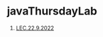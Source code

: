 # javaThursdayLab
1. [LEC.22.9.2022](https://github.com/DhruvBhirud/dailyJavaAssignments/tree/main/01.LEC.19.9.2022)
